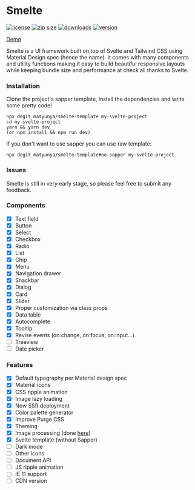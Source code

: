 # Smelte
[![license](https://img.shields.io/npm/l/smelte.svg)](https://img.shields.io/npm/l/smelte.svg)
[![zip size](https://img.shields.io/bundlephobia/minzip/smelte.svg)](https://img.shields.io/bundlephobia/minzip/smelte.svg)
[![downloads](https://img.shields.io/npm/dm/smelte.svg)](https://img.shields.io/npm/dm/smelte.svg)
[![version](https://img.shields.io/npm/v/smelte.svg)](https://img.shields.io/npm/v/smelte.svg)

[Demo](https://smelte.netlify.com/)

Smelte is a UI framework built on top of Svelte and Tailwind CSS using Material Design spec (hence the name).
It comes with many components and utility functions making it easy to build beautiful responsive layouts while keeping
bundle size and performance at check all thanks to Svelte.

### Installation
Clone the project's sapper template, install the dependencies and write some pretty code!
```
npx degit matyunya/smelte-template my-svelte-project
cd my-svelte-project
yarn && yarn dev
(or npm install && npm run dev)
```

If you don't want to use sapper you can use raw template:

```
npx degit matyunya/smelte-template#no-sapper my-svelte-project
```

### Issues

Smelte is still in very early stage, so please feel free to submit any feedback.

### Components
- [x] Text field
- [x] Button
- [x] Select
- [x] Checkbox
- [x] Radio
- [x] List
- [x] Chip
- [x] Menu
- [x] Navigation drawer
- [x] Snackbar
- [x] Dialog
- [x] Card
- [x] Slider
- [x] Proper customization via class props
- [x] Data table
- [x] Autocomplete
- [x] Tooltip
- [x] Revise events (on:change, on:focus, on:input...)
- [ ] Treeview
- [ ] Date picker

### Features
- [x] Default typography per Material design spec
- [x] Material icons
- [x] CSS ripple animation
- [x] Image lazy loading
- [x] Now SSR deployment
- [x] Color palette generator
- [x] Improve Purge CSS
- [x] Theming
- [x] Image processing (done [here](https://github.com/matyunya/svelte-image))
- [x] Svelte template (without Sapper)
- [ ] Dark mode
- [ ] Other icons
- [ ] Document API
- [ ] JS ripple animation
- [ ] IE 11 support
- [ ] CDN version
